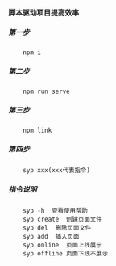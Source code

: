 #### 脚本驱动项目提高效率
##### 第一步
```
    npm i
```
##### 第二步
```
    npm run serve
```
##### 第三步
```
    npm link
```
##### 第四步
```
    syp xxx(xxx代表指令)
```
##### 指令说明
```
    syp -h  查看使用帮助
    syp create  创建页面文件
    syp del  删除页面文件
    syp add  插入页面
    syp online  页面上线展示
    syp offline 页面下线不展示
```

